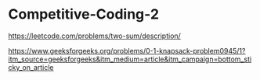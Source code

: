 # Competitive-Coding-2

https://leetcode.com/problems/two-sum/description/

https://www.geeksforgeeks.org/problems/0-1-knapsack-problem0945/1?itm_source=geeksforgeeks&itm_medium=article&itm_campaign=bottom_sticky_on_article
